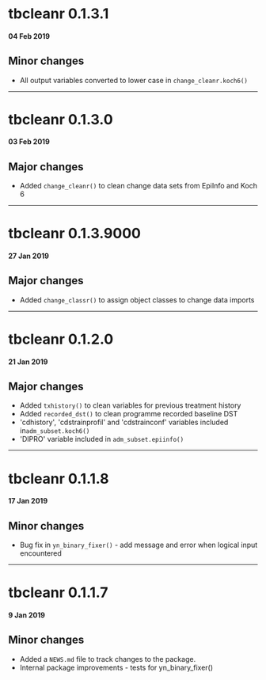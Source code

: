 # tbcleanr 0.1.3.1
#### 04 Feb 2019
## Minor changes

* All output variables converted to lower case in `change_cleanr.koch6()`

---

# tbcleanr 0.1.3.0
#### 03 Feb 2019
## Major changes

* Added `change_cleanr()` to clean change data sets from EpiInfo and Koch 6

---

# tbcleanr 0.1.3.9000
#### 27 Jan 2019
## Major changes

* Added `change_classr()` to assign object classes to change data imports

---

# tbcleanr 0.1.2.0
#### 21 Jan 2019
## Major changes

* Added `txhistory()` to clean variables for previous treatment history
* Added `recorded_dst()` to clean programme recorded baseline DST
* 'cdhistory', 'cdstrainprofil' and 'cdstrainconf' variables included in`adm_subset.koch6()`
* 'DIPRO' variable included in `adm_subset.epiinfo()`

---

# tbcleanr 0.1.1.8
#### 17 Jan 2019
## Minor changes

* Bug fix in `yn_binary_fixer()` - add message and error when 
logical input encountered

---

# tbcleanr 0.1.1.7
#### 9 Jan 2019
## Minor changes

* Added a `NEWS.md` file to track changes to the package.
* Internal package improvements - tests for yn_binary_fixer()